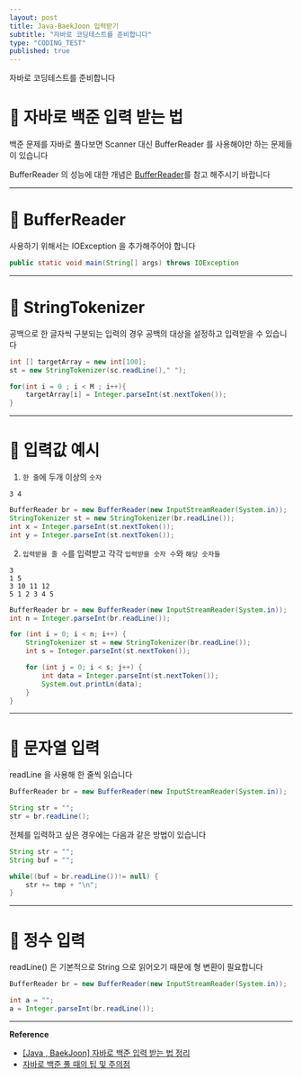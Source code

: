 ```yaml
---
layout: post
title: Java-BaekJoon 입력받기
subtitle: "자바로 코딩테스트를 준비합니다"
type: "CODING_TEST"
published: true
---
```


자바로 코딩테스트를 준비합니다

# 🔆 자바로 백준 입력 받는 법

백준 문제를 자바로 풀다보면 Scanner 대신 BufferReader 를 사용해야만 하는 문제들이 있습니다

BufferReader 의 성능에 대한 개념은 [BufferReader]()를 참고 해주시기 바랍니다

---

# 🔆 BufferReader

사용하기 위해서는 IOException 을 추가해주어야 합니다

```java
public static void main(String[] args) throws IOException
```

---

# 🔆 StringTokenizer

공백으로 한 글자씩 구분되는 입력의 경우 공백의 대상을 설정하고 입력받을 수 있습니다

```java
int [] targetArray = new int[100];
st = new StringTokenizer(sc.readLine()," ");

for(int i = 0 ; i < M ; i++){
    targetArray[i] = Integer.parseInt(st.nextToken());
}
```

---

# 🔆 입력값 예시

1. `한 줄`에 두개 이상의 `숫자`
```
3 4
```

```java
BufferReader br = new BufferReader(new InputStreamReader(System.in));
StringTokenizer st = new StringTokenizer(br.readLine());
int x = Integer.parseInt(st.nextToken());
int y = Integer.parseInt(st.nextToken());
```

2. `입력받을 줄 수`를 입력받고 각각 `입력받을 숫자 수`와 `해당 숫자들`
```
3
1 5
3 10 11 12
5 1 2 3 4 5
```

```java
BufferReader br = new BufferReader(new InputStreamReader(System.in));
int n = Integer.parseInt(br.readLine());

for (int i = 0; i < n; i++) {
    StringTokenizer st = new StringTokenizer(br.readLine());
    int s = Integer.parseInt(st.nextToken());

    for (int j = 0; i < s; j++) {
        int data = Integer.parseInt(st.nextToken());
        System.out.printLn(data);
    }
}
```

---


# 🔆 문자열 입력

readLine 을 사용해 한 줄씩 읽습니다

```java
BufferReader br = new BufferReader(new InputStreamReader(System.in));

String str = "";
str = br.readLine();
```

전체를 입력하고 싶은 경우에는 다음과 같은 방법이 있습니다

```java
String str = "";
String buf = "";

while((buf = br.readLine())!= null) {
    str += tmp + "\n";
}
```

---

# 🔆 정수 입력

readLine() 은 기본적으로 String 으로 읽어오기 때문에 형 변환이 필요합니다 

```java
BufferReader br = new BufferReader(new InputStreamReader(System.in));

int a = "";
a = Integer.parseInt(br.readLine());
```

---

**Reference**

- [[Java , BaekJoon] 자바로 백준 입력 받는 법 정리](https://rhsalska55.tistory.com/6) 
- [자바로 백준 풀 때의 팁 및 주의점](https://nahwasa.com/172)